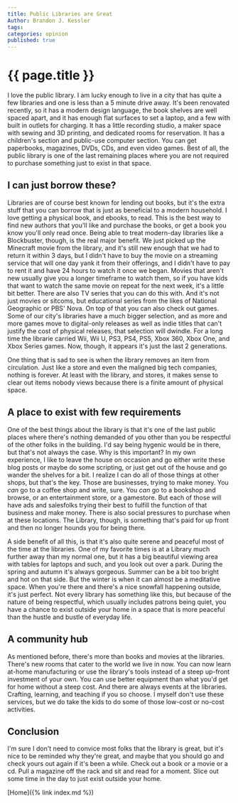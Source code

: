 ```yaml
---
title: Public Libraries are Great
Author: Brandon J. Kessler
tags: 
categories: opinion
published: true
---
```



<h1>{{ page.title }}</h1>

I love the public library. I am lucky enough to live in a city that has quite a few libraries and one is less than a 5 minute drive away. It's been renovated recently, so it has a modern design language, the book shelves are well spaced apart, and it has enough flat surfaces to set a laptop, and a few with built in outlets for charging. It has a little recording studio, a maker space with sewing and 3D printing, and dedicated rooms for reservation. It has a children's section and public-use computer section. You can get paperbooks, magazines, DVDs, CDs, and even video games. Best of all, the public library is one of the last remaining places where you are not required to purchase something just to exist in that space.

<!--more-->

## I can just borrow these?
Libraries are of course best known for lending out books, but it's the extra stuff that you can borrow that is just as beneficial to a modern household. I love getting a physical book, and ebooks, to read. This is the best way to find new authors that you'll like and purchase the books, or get a book you know you'll only read once. Being able to treat modern-day libraries like a Blockbuster, though, is the real major benefit. We just picked up the Minecraft movie from the library, and it's still new enough that we had to return it within 3 days, but I didn't have to buy the movie on a streaming service that will one day yank it from their offerings, and I didn't have to pay to rent it and have 24 hours to watch it once we began. Movies that aren't new usually give you a longer timeframe to watch them, so if you have kids that want to watch the same movie on repeat for the next week, it's a little bit better. There are also TV series that you can do this with. And it's not just movies or sitcoms, but educational series from the likes of National Geographic or PBS' Nova. On top of that you can also check out games. Some of our city's libraries have a much bigger selection, and as more and more games move to digital-only releases as well as indie titles that can't justify the cost of physical releases, that selection will dwindle. For a long time the librarie carried Wii, Wii U, PS3, PS4, PS5, Xbox 360, Xbox One, and Xbox Series games. Now, though, it appears it's just the last 2 generations.

One thing that is sad to see is when the library removes an item from circulation. Just like a store and even the maligned big tech companies, nothing is forever. At least with the library, and stores, it makes sense to clear out items nobody views because there is a finite amount of physical space.

## A place to exist with few requirements
One of the best things about the library is that it's one of the last public places where there's nothing demanded of you other than you be respectful of the other folks in the building. I'd say being hygenic would be in there, but that's not always the case. Why is this important? In my own experience, I like to leave the house on occasion and go either write these blog posts or maybe do some scripting, or just get out of the house and go wander the shelves for a bit. I realize I can do all of those things at other shops, but that's the key. Those are businesses, trying to make money. You _can_ go to a coffee shop and write, sure. You _can_ go to a bookshop and browse, or an entertainment store, or a gamestore. But each of those will have ads and salesfolks trying their best to fulfill the function of that business and make money. There is also social pressures to purchase when at these locations. The Library, though, is something that's paid for up front and then no longer hounds you for being there.

A side benefit of all this, is that it's also quite serene and peaceful most of the time at the libraries. One of my favorite times is at a Library much further away than my normal one, but it has a big beautiful viewing area with tables for laptops and such, and you look out over a park. During the spring and autumn it's always gorgeous. Summer can be a bit too bright and hot on that side. But the winter is when it can almost be a meditative space. When you're there and there's a nice snowfall happening outside, it's just perfect. Not every library has something like this, but because of the nature of being respectful, which usually includes patrons being quiet, you have a chance to exist outside your home in a space that is more peaceful than the hustle and bustle of everyday life.

## A community hub
As mentioned before, there's more than books and movies at the libraries. There's new rooms that cater to the world we live in now. You can now learn at-home manufacturing or use the library's tools instead of a steep up-front investment of your own. You can use better equipment than what you'd get for home without a steep cost. And there are always events at the libraries. Crafting, learning, and teaching if you so choose. I myself don't use these services, but we do take the kids to do some of those low-cost or no-cost activities.

## Conclusion
I'm sure I don't need to convice most folks that the library is great, but it's nice to be reminded why they're great, and maybe that you should go and check yours out again if it's been a while. Check out a book or a movie or a cd. Pull a magazine off the rack and sit and read for a moment. Slice out some time in the day to just exist outside your home.

[Home]({% link index.md %})
